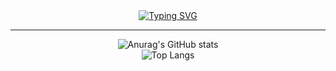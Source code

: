<div align=center>
  <a href="https://git.io/typing-svg"><img src="https://readme-typing-svg.herokuapp.com?font=Poppins&weight=550&pause=1000&color=FFA500&center=true&vCenter=true&width=435&lines=Hi!;Welcome+to+my+profile!" alt="Typing SVG" /></a>
</div>

------------------------------------------------------------------

<div align=center>
    
  ![Anurag's GitHub stats](https://github-readme-stats.vercel.app/api?username=pontessdaniel&hide=prs,issues&show_icons=true&theme=dracula&bg_color=00000000&title_color=FFA500)
  <br>
  ![Top Langs](https://github-readme-stats.vercel.app/api/top-langs/?username=pontessdaniel&layout=compact&theme=dracula&bg_color=00000000&title_color=FFA500)
  
</div>
